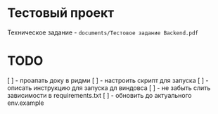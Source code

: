 # Тестовый проект

Техническое задание - `documents/Тестовое задание Backend.pdf`


# TODO

[ ] - проапать доку в ридми
[ ] - настроить скрипт для запуска
[ ] - описать инструкцию для запуска дл виндовса
[ ] - не забыть слить зависимости в requirements.txt
[ ] - обновить до актуального env.example
